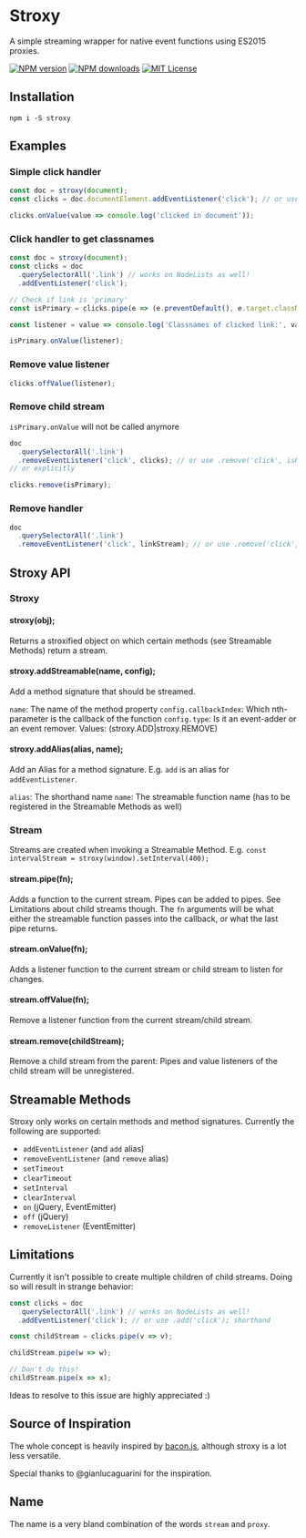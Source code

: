 # Stroxy

A simple streaming wrapper for native event functions using ES2015 proxies.

[![NPM version][npm-version-image]][npm-url]
[![NPM downloads][npm-downloads-image]][npm-url]
[![MIT License][license-image]][license-url]

## Installation

    npm i -S stroxy

## Examples

### Simple click handler
```js
const doc = stroxy(document);
const clicks = doc.documentElement.addEventListener('click'); // or use .add('click'); shorthand

clicks.onValue(value => console.log('clicked in document'));
```


### Click handler to get classnames
```js
const doc = stroxy(document);
const clicks = doc
  .querySelectorAll('.link') // works on NodeLists as well!
  .addEventListener('click');

// Check if link is 'primary'
const isPrimary = clicks.pipe(e => (e.preventDefault(), e.target.className));

const listener = value => console.log('Classnames of clicked link:', value);

isPrimary.onValue(listener);
```

### Remove value listener
```js
clicks.offValue(listener);
```

### Remove child stream

`isPrimary.onValue` will not be called anymore
```js
doc
  .querySelectorAll('.link')
  .removeEventListener('click', clicks); // or use .remove('click', isPrimary);
// or explicitly

clicks.remove(isPrimary);
```

### Remove handler
```js
doc
  .querySelectorAll('.link')
  .removeEventListener('click', linkStream); // or use .remove('click', linkStream);
```

## Stroxy API

### Stroxy

#### stroxy(obj);

Returns a stroxified object on which certain methods (see Streamable Methods) return a stream.

#### stroxy.addStreamable(name, config);

Add a method signature that should be streamed.

`name`: The name of the method property
`config.callbackIndex`: Which nth-parameter is the callback of the function
`config.type`: Is it an event-adder or an event remover. Values: (stroxy.ADD|stroxy.REMOVE)

#### stroxy.addAlias(alias, name);

Add an Alias for a method signature. E.g. `add` is an alias for `addEventListener`.

`alias`: The shorthand name
`name`: The streamable function name (has to be registered in the Streamable Methods as well)

### Stream

Streams are created when invoking a Streamable Method.
E.g. `const intervalStream = stroxy(window).setInterval(400);`

#### stream.pipe(fn);

Adds a function to the current stream. Pipes can be added to pipes. See Limitations about child streams though.
The `fn` arguments will be what either the streamable function passes into the callback, or what the last pipe returns.

#### stream.onValue(fn);

Adds a listener function to the current stream or child stream to listen for changes.

#### stream.offValue(fn);

Remove a listener function from the current stream/child stream.

#### stream.remove(childStream);

Remove a child stream from the parent: Pipes and value listeners of the child stream will be unregistered.

## Streamable Methods

Stroxy only works on certain methods and method signatures. Currently the following are supported:

* `addEventListener` (and `add` alias)
* `removeEventListener` (and `remove` alias)
* `setTimeout`
* `clearTimeout`
* `setInterval`
* `clearInterval`
* `on` (jQuery, EventEmitter)
* `off` (jQuery)
* `removeListener` (EventEmitter)

## Limitations

Currently it isn't possible to create multiple children of child streams.
Doing so will result in strange behavior:
```js
const clicks = doc
  .querySelectorAll('.link') // works on NodeLists as well!
  .addEventListener('click'); // or use .add('click'); shorthand

const childStream = clicks.pipe(v => v);

childStream.pipe(w => w);

// Don't do this!
childStream.pipe(x => x);
```

Ideas to resolve to this issue are highly appreciated :)

## Source of Inspiration

The whole concept is heavily inspired by [bacon.js](https://baconjs.github.io/), although stroxy is a lot less versatile.

Special thanks to @gianlucaguarini for the inspiration.

## Name

The name is a very bland combination of the words `stream` and `proxy`.


[travis-image]:https://img.shields.io/travis/nilssolanki/stroxy.svg?style=flat-square
[travis-url]:https://travis-ci.org/nilssolanki/stroxy

[license-image]:http://img.shields.io/badge/license-MIT-000000.svg?style=flat-square
[license-url]:LICENSE.txt

[npm-version-image]:http://img.shields.io/npm/v/stroxy.svg?style=flat-square
[npm-downloads-image]:http://img.shields.io/npm/dm/stroxy.svg?style=flat-square
[npm-url]:https://npmjs.org/package/stroxy
